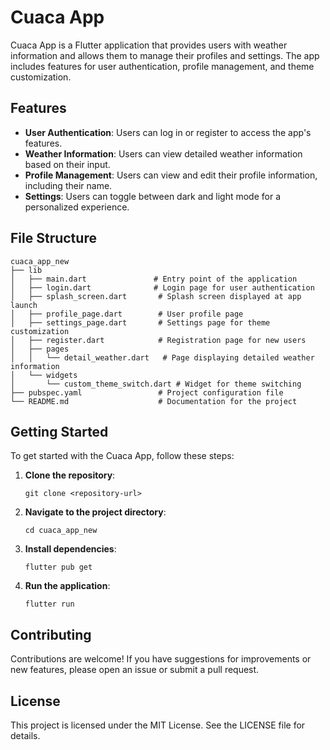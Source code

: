 # Cuaca App

Cuaca App is a Flutter application that provides users with weather information and allows them to manage their profiles and settings. The app includes features for user authentication, profile management, and theme customization.

## Features

- **User Authentication**: Users can log in or register to access the app's features.
- **Weather Information**: Users can view detailed weather information based on their input.
- **Profile Management**: Users can view and edit their profile information, including their name.
- **Settings**: Users can toggle between dark and light mode for a personalized experience.

## File Structure

```
cuaca_app_new
├── lib
│   ├── main.dart               # Entry point of the application
│   ├── login.dart              # Login page for user authentication
│   ├── splash_screen.dart       # Splash screen displayed at app launch
│   ├── profile_page.dart        # User profile page
│   ├── settings_page.dart       # Settings page for theme customization
│   ├── register.dart            # Registration page for new users
│   ├── pages
│   │   └── detail_weather.dart   # Page displaying detailed weather information
│   └── widgets
│       └── custom_theme_switch.dart # Widget for theme switching
├── pubspec.yaml                 # Project configuration file
└── README.md                    # Documentation for the project
```

## Getting Started

To get started with the Cuaca App, follow these steps:

1. **Clone the repository**:
   ```
   git clone <repository-url>
   ```

2. **Navigate to the project directory**:
   ```
   cd cuaca_app_new
   ```

3. **Install dependencies**:
   ```
   flutter pub get
   ```

4. **Run the application**:
   ```
   flutter run
   ```

## Contributing

Contributions are welcome! If you have suggestions for improvements or new features, please open an issue or submit a pull request.

## License

This project is licensed under the MIT License. See the LICENSE file for details.